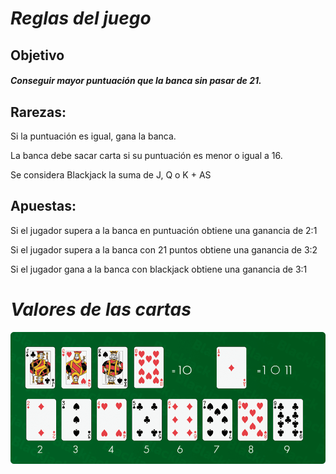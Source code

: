 # *Reglas del juego*

## Objetivo

#### *Conseguir mayor puntuación que la banca sin pasar de 21.*

## Rarezas: 

 Si la puntuación es igual, gana la banca.

 La banca debe sacar carta si su puntuación es menor o igual a 16.

 Se considera Blackjack la suma de J, Q o K + AS

## Apuestas:

 Si el jugador supera a la banca en puntuación obtiene una ganancia de 2:1

 Si el jugador supera a la banca con 21 puntos obtiene una ganancia de 3:2

 Si el jugador gana a la banca con blackjack obtiene una ganancia de 3:1

# *Valores de las cartas*

![Cartas](cartas.png)